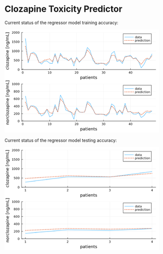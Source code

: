 # Clozapine Toxicity Predictor

Current status of the regressor model training accuracy:

![](rr_train_accuracy.png)

Current status of the regressor model testing accuracy:

![](rr_test_accuracy.png)